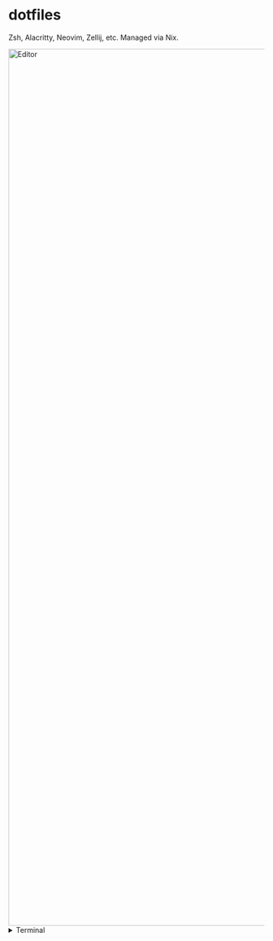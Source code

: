 # dotfiles

Zsh, Alacritty, Neovim, Zellij, etc. Managed via Nix.

<img width="1728" alt="Editor" src="https://user-images.githubusercontent.com/4244251/213017887-4b4364ef-4df8-4889-8abe-33aee1181c8b.png">

<details>
    <summary>Terminal</summary>
    <img width="1728" alt="Terminal" src="https://user-images.githubusercontent.com/4244251/213017876-62a7a987-c0ac-4515-87db-df1c809351ef.png">
</details>
